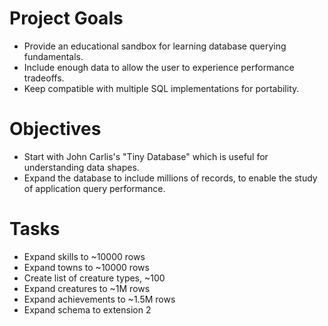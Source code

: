 # Project Goals
- Provide an educational sandbox for learning database querying fundamentals.
- Include enough data to allow the user to experience performance tradeoffs.
- Keep compatible with multiple SQL implementations for portability.

# Objectives
- Start with John Carlis's "Tiny Database" which is useful for understanding data shapes.
- Expand the database to include millions of records, to enable the study of application query performance.

# Tasks
- Expand skills to ~10000 rows
- Expand towns to ~10000 rows
- Create list of creature types, ~100
- Expand creatures to ~1M rows
- Expand achievements to ~1.5M rows
- Expand schema to extension 2

